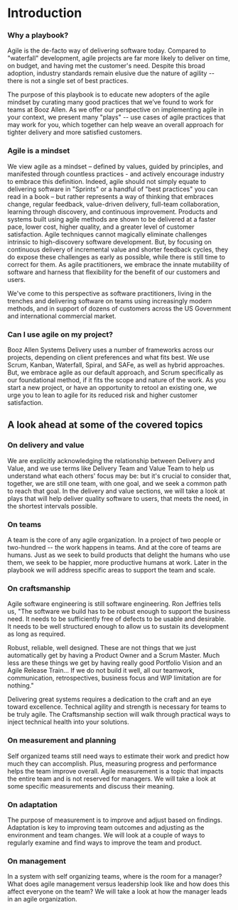 # Introduction

### Why a playbook?
Agile is the de-facto way of delivering software today. Compared to "waterfall" development, agile projects are far more likely to deliver on time, on budget, and having met the customer's need. Despite this broad adoption, industry standards remain elusive due the nature of agility -- there is not a single set of best practices.

The purpose of this playbook is to educate new adopters of the agile mindset by curating many good practices that we’ve found to work for teams at Booz Allen. As we offer our perspective on implementing agile in your context, we present many "plays" -- use cases of agile practices that may work for you, which together can help weave an overall approach for tighter delivery and more satisfied customers.

### Agile is a mindset
We view agile as a mindset – defined by values, guided by principles, and manifested through countless practices - and actively encourage industry to embrace this definition.  Indeed, agile should not simply equate to delivering software in "Sprints" or a handful of "best practices" you can read in a book – but rather represents a way of thinking that embraces change, regular feedback, value-driven delivery, full-team collaboration, learning through discovery, and continuous improvement. Products and systems built using agile methods are shown to be delivered at a faster pace, lower cost, higher quality, and a greater level of customer satisfaction. Agile techniques cannot magically eliminate challenges intrinsic to high-discovery software development. But, by focusing on continuous delivery of incremental value and shorter feedback cycles, they do expose these challenges as early as possible, while there is still time to correct for them. As agile practitioners, we embrace the innate mutability of software and harness that flexibility for the benefit of our customers and users. 

We've come to this perspective as software practitioners, living in the trenches and delivering software on teams using increasingly modern methods, and in support of dozens of customers across the US Government and international commercial market.  

### Can I use agile on my project?
Booz Allen Systems Delivery uses a number of frameworks across our projects, depending on client preferences and what fits best. We use Scrum, Kanban, Waterfall, Spiral, and SAFe, as well as hybrid approaches. But, we embrace agile as our default approach, and Scrum specifically as our foundational method, if it fits the scope and nature of the work. As you start a new project, or have an opportunity to retool an existing one, we urge you to lean to agile for its reduced risk and higher customer satisfaction.

## A look ahead at some of the covered topics

### On delivery and value
We are explicitly acknowledging the relationship between Delivery and Value, and we use terms like Delivery Team and Value Team to help us understand what each others' focus may be:  but it's crucial to consider that, together, we are still one team, with one goal, and we seek a common path to reach that goal.  In the delivery and value sections, we will take a look at plays that will help deliver quality software to users, that meets the need, in the shortest intervals possible.

### On teams
A team is the core of any agile organization. In a project of two people or two-hundred -- the work happens in teams. And at the core of teams are humans. Just as we seek to build products that delight the humans who use them, we seek to be happier, more productive humans at work. Later in the playbook we will address specific areas to support the team and scale.

### On craftsmanship
Agile software engineering is still software engineering. Ron Jeffries tells us, "The software we build has to be robust enough to support the business need. It needs to be sufficiently free of defects to be usable and desirable. It needs to be well structured enough to allow us to sustain its development as long as required.

Robust, reliable, well designed. These are not things that we just automatically get by having a Product Owner and a Scrum Master. Much less are these things we get by having really good Portfolio Vision and an Agile Release Train... If we do not build it well, all our teamwork, communication, retrospectives, business focus and WIP limitation are for nothing."

Delivering great systems requires a dedication to the craft and an eye toward excellence. Technical agility and strength is necessary for teams to be truly agile. The Craftsmanship section will walk through practical ways to inject technical health into your solutions.

### On measurement and planning
Self organized teams still need ways to estimate their work and predict how much they can accomplish. Plus, measuring progress and performance helps the team improve overall.  Agile measurement is a topic that impacts the entire team and is not reserved for managers.  We will take a look at some specific measurements and discuss their meaning.

### On adaptation
The purpose of measurement is to improve and adjust based on findings.  Adaptation is key to improving team outcomes and adjusting as the environment and team changes.  We will look at a couple of ways to regularly examine and find ways to improve the team and product.

### On management
 In a system with self organizing teams, where is the room for a manager?  What does agile management versus leadership look like and how does this affect everyone on the team?  We will take a look at how the manager leads in an agile organization.








